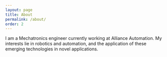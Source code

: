 ```yaml
---
layout: page
title: About
permalink: /about/
order: 2
---
```


I am a Mechatronics engineer currently working at Alliance Automation. My interests lie in robotics and automation, and the application of these emerging technologies in novel applications.
